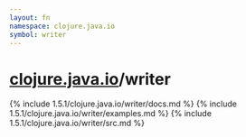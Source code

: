 ```yaml
---
layout: fn
namespace: clojure.java.io
symbol: writer
---
```


# [clojure.java.io](../)/writer

{% include 1.5.1/clojure.java.io/writer/docs.md %}
{% include 1.5.1/clojure.java.io/writer/examples.md %}
{% include 1.5.1/clojure.java.io/writer/src.md %}

